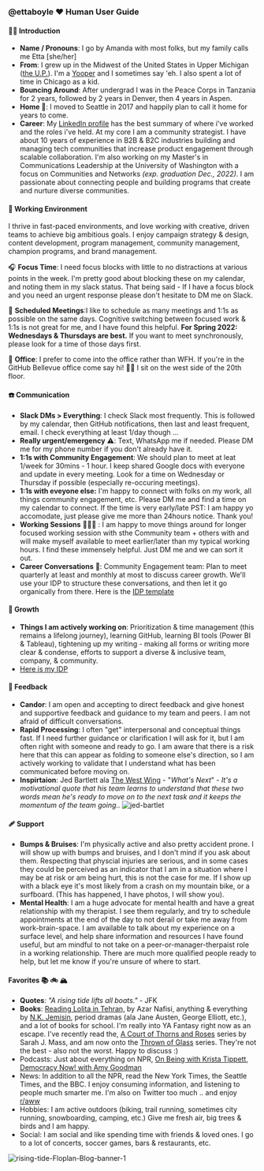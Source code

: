 ### @ettaboyle ♥️ Human User Guide


#### 👋🏻 Introduction
- **Name / Pronouns**: I go by Amanda with most folks, but my family calls me Etta [she/her]
- **From**: I grew up in the Midwest of the United States in Upper Michigan ([the U.P.](https://en.wikipedia.org/wiki/Upper_Peninsula_of_Michigan)). I'm a [Yooper](https://www.merriam-webster.com/dictionary/Yooper) and I sometimes say 'eh. I also spent a lot of time in Chicago as a kid.
- **Bouncing Around**: After undergrad I was in the Peace Corps in Tanzania for 2 years, followed by 2 years in Denver, then 4 years in Aspen. 
- **Home 🏡**: I moved to Seattle in 2017 and happily plan to call it home for years to come.
- **Career**: My [LinkedIn profile](https://www.linkedin.com/in/ettaboyle/) has the best summary of where i've worked and the roles i've held. At my core I am a community strategist. I have about 10 years of experience in B2B & B2C industries building and managing tech communities that increase product engagement through scalable collaboration. I'm also working on my Master's in Communications Leadership at the University of Washington with a focus on Communities and Networks _(exp. graduation Dec., 2022)_. 
I am passionate about connecting people and building programs that create and nurture diverse communities. 


#### 🌲 Working Environment
I thrive in fast-paced environments, and love working with creative, driven teams to achieve big ambitious goals. I enjoy campaign strategy & design, content development, program management, community management, champion programs, and brand management.

🎧 **Focus Time**: I need focus blocks with little to no distractions at various points in the week. I'm pretty good about blocking these on my calendar, and noting them in my slack status. That being said - If I have a focus block and you need an urgent response please don't hesitate to DM me on Slack. 

📆 **Scheduled Meetings**:I like to schedule as many meetings and 1:1s as possible on the same days. Cognitive switching between focused work & 1:1s is not great for me, and I have found this helpful. **For Spring 2022: Wednesdays & Thursdays are best.** If you want to meet synchronously, please look for a time of those days first.

🏢 **Office**: I prefer to come into the office rather than WFH. If you're in the GitHub Bellevue office come say hi! 👋🏻 I sit on the west side of the 20th floor. 

#### ☎️ Communication
- **Slack DMs > Everything**: I check Slack most frequently. This is followed by my calendar, then GitHub notifications, then last and least frequent, email. I check everything at least 1/day though ...
- **Really urgent/emergency** ⚠️: Text, WhatsApp me if needed. Please DM me for my phone number if you don't already have it.
- **1:1s with Community Engagement**: We should plan to meet at leat 1/week for 30mins - 1 hour. I keep shared Google docs with everyone and update in every meeting. Look for a time on Wednesday or Thursday if possible (especially re-occuring meetings).
- **1:1s with eveyone else:** I'm happy to connect with folks on my work, all things community engagement, etc. Please DM me and find a time on my calendar to connect. If the time is very early/late PST: I am happy yo accomodate, just please give me more than 24hours notice. Thank you!
- **Working Sessions** 👷🏻‍♀️ : I am happy to move things around for longer focused working session with sthe Community team + others with and will make myself available to meet earlier/later than my typical working hours. I find these immensely helpful. Just DM me and we can sort it out. 
- **Career Conversations** 🚀: Community Engagement team: Plan to meet quarterly at least and monthly at most to discuss career growth. We'll use your IDP to structure these conversations, and then let it go organically from there. Here is the [IDP template](https://docs.google.com/presentation/d/1Zh3qv9LYBvOLCxAbSW17M3TtN_w5I_-7xfMBoC9GPHQ/edit#slide=id.g5449cee635_0_19)

#### 🌱 Growth
- **Things I am actively working on**: Prioritization & time management (this remains a lifelong journey), learning GitHub, learning BI tools (Power BI & Tableau), tightening up my writing - making all forms or writing more clear & condense, efforts to support a diverse & inclusive team, company, & community. 
- [Here is my IDP](https://docs.google.com/presentation/d/1nYglTQkqwYrfPcXqdzZUfER_mFW-09unr-Islu2bz9A/edit?usp=sharing) 

#### 🔄 Feedback
- **Candor**: I am open and accepting to direct feedback and give honest and supportive feedback and guidance to my team and peers. I am not afraid of difficult conversations.
- **Rapid Processing**: I often "get" interpersonal and conceptual things fast. If I need further guidance or clarification I will ask for it, but I am often right with someone and ready to go. I am aware that there is a risk here that this can appear as folding to someone else's direction, so I am actively working to validate that I understand what has been communicated before moving on.
- **Inspirtaion**: Jed Bartlett ala [The West Wing](https://screenrant.com/west-wing-quotes/#:~:text=1%20%22What's%20Next%3F%22%20%2D%20President%20Bartlet&text=It's%20a%20motivational%20quote%20that,momentum%20of%20the%20team%20going) - "_What's Next_" - _It's a motivational quote that his team learns to understand that these two words mean he's ready to move on to the next task and it keeps the momentum of the team going.._
![jed-bartlet](https://user-images.githubusercontent.com/75342807/151851049-c99e6d8f-6a17-4de2-ab26-b29b2672bc2a.jpg)


#### 🩹 Support
- **Bumps & Bruises**: I'm physically active and also pretty accident prone. I will show up with bumps and bruises, and I don't mind if you ask about them. Respecting that physcial injuries are serious, and in some cases they could be perceived as an indicator that I am in a situation where I may be at risk or am being hurt, this is not the case for me. If I show up with a black eye it's most likely from a crash on my mountain bike, or a surfboard. (This has happened, I have photos, I will show you). 
- **Mental Health**: I am a huge advocate for mental health and have a great relationship with my therapist. I see them regularly, and try to schedule appointments at the end of the day to not derail or take me away from work-brain-space. I am available to talk about my experience on a surface level, and help share information and resources I have found useful, but am mindful to not take on a peer-or-manager-therpaist role in a working relationship. There are much more qualified people ready to help, but let me know if you're unsure of where to start.


#### Favorites 📚 🚲 🏔️
- **Quotes**: _"A rising tide lifts all boats."_ - JFK
- **Books**: [Reading Lolita in Tehran,](https://www.goodreads.com/book/show/7603.Reading_Lolita_in_Tehran) by Azar Nafisi, anything & everything by [N.K. Jemisin](https://nkjemisin.com/), period dramas (ala Jane Austen, George Elliott, etc.), and a lot of books for school. I'm really into YA Fantasy right now as an escape. I've recently read the, [A Court of Thorns and Roses](https://en.wikipedia.org/wiki/A_Court_of_Thorns_and_Roses) series by Sarah J. Mass, and am now onto the [Thrown of Glass](https://en.wikipedia.org/wiki/Throne_of_Glass) series. They're not the best - also not the worst. Happy to discuss  :)
- Podcasts: Just about everything on NPR, [On Being with Krista Tippett](https://onbeing.org/series/podcast/), [Democracy Now! with Amy Goodman](https://www.democracynow.org/)
- News: In addition to all the NPR, read the New York Times, the Seattle Times, and the BBC. I enjoy consuming information, and listening to people much smarter me. I'm also on Twitter too much .. and enjoy [r/aww](https://www.reddit.com/r/aww/)
- Hobbies: I am active outdoors (biking, trail running, sometimes city running, snowboarding, camping, etc.) Give me fresh air, big trees & birds and I am happy. 
- Social: I am social and like spending time with friends & loved ones. I go to a lot of concerts, soccer games, bars & restaurants, etc. 



![rising-tide-Floplan-Blog-banner-1](https://user-images.githubusercontent.com/75342807/151884521-8e843bc5-ae60-479c-a1af-5567c84e6a14.jpg)

